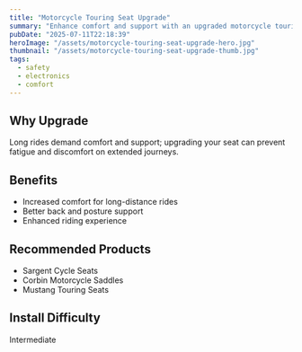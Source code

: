 ```yaml
---
title: "Motorcycle Touring Seat Upgrade"
summary: "Enhance comfort and support with an upgraded motorcycle touring seat."
pubDate: "2025-07-11T22:18:39"
heroImage: "/assets/motorcycle-touring-seat-upgrade-hero.jpg"
thumbnail: "/assets/motorcycle-touring-seat-upgrade-thumb.jpg"
tags:
  - safety
  - electronics
  - comfort
---
```


<h2>Why Upgrade</h2>
<p>Long rides demand comfort and support; upgrading your seat can prevent fatigue and discomfort on extended journeys.</p>
<h2>Benefits</h2>
<ul>
  <li>Increased comfort for long-distance rides</li>
  <li>Better back and posture support</li>
  <li>Enhanced riding experience</li>
</ul>
<h2>Recommended Products</h2>
<ul>
  <li>Sargent Cycle Seats</li>
  <li>Corbin Motorcycle Saddles</li>
  <li>Mustang Touring Seats</li>
</ul>
<h2>Install Difficulty</h2>
<p>Intermediate</p>
